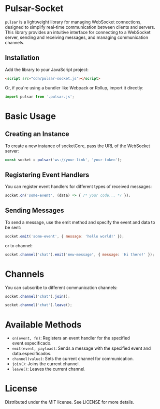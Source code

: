 # Pulsar-Socket
`pulsar` is a lightweight library for managing WebSocket connections, designed to simplify real-time communication between clients and servers. This library provides an intuitive interface for connecting to a WebSocket server, sending and receiving messages, and managing communication channels.

## Installation

Add the library to your JavaScript project:
```html
<script src="cdn/pulsar-socket.js"></script>
```

Or, if you're using a bundler like Webpack or Rollup, import it directly:
```javascript
import pulsar from '.pulsar.js';
```

# Basic Usage
## Creating an Instance
To create a new instance of socketCore, pass the URL of the WebSocket server:

```javascript
const socket = pulsar('ws://your-link', 'your-token');
```
## Registering Event Handlers
You can register event handlers for different types of received messages:
```javascript
socket.on('some-event', (data) => { /* your code... */ });
```

## Sending Messages
To send a message, use the emit method and specify the event and data to be sent:
```javascript
socket.emit('some-event', { message: 'hello world!' });
```
or to channel:
```javascript
socket.channel('chat').emit('new-message', { message: 'Hi there!' });
```

# Channels
You can subscribe to different communication channels:
```javascript
socket.channel('chat').join();

socket.channel('chat').leave();
```

# Available Methods
* `on(event, fn)`: Registers an event handler for the specified event.especificado.
* `emit(event, payload)`: Sends a message with the specified event and data.especificados.
* `channel(value)`: Sets the current channel for communication.
* `join()`: Joins the current channel.
* `leave()`: Leaves the current channel.

# License
Distributed under the MIT license. See LICENSE for more details.
